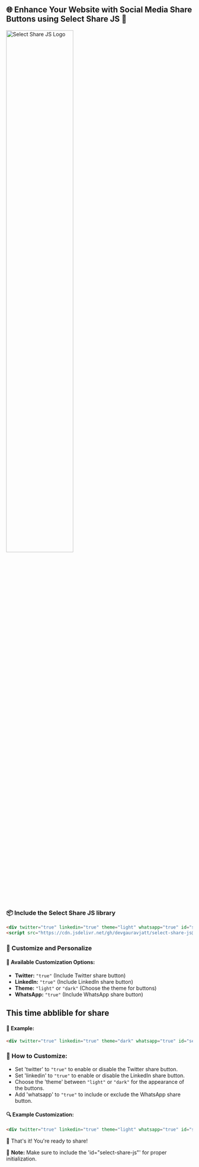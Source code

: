 ## 🌐 Enhance Your Website with Social Media Share Buttons using Select Share JS 🚀 

<img src="https://i.ibb.co/rwTBQCJ/Screenshot-2023-12-22-204007.png" alt="Select Share JS Logo" style="width: 60%; height: auto;">

### 📦 Include the Select Share JS library
```html
<div twitter="true" linkedin="true" theme="light" whatsapp="true" id="select-share-js"></div>
<script src="https://cdn.jsdelivr.net/gh/devgauravjatt/select-share-js@main/build/v-1.0/main.js"></script>
```

### 🎨 Customize and Personalize 

#### 📌 Available Customization Options:
- **Twitter:** `"true"` (Include Twitter share button)
- **LinkedIn:** `"true"` (Include LinkedIn share button)
- **Theme:** `"light"` or `"dark"` (Choose the theme for buttons)
- **WhatsApp:** `"true"` (Include WhatsApp share button)

## This time abblible for share

#### 🔧 Example:
```html
<div twitter="true" linkedin="true" theme="dark" whatsapp="true" id="select-share-js"></div>
```

### 📝 How to Customize:
- Set 'twitter' to `"true"` to enable or disable the Twitter share button.
- Set 'linkedin' to `"true"` to enable or disable the LinkedIn share button.
- Choose the 'theme' between `"light"` or `"dark"` for the appearance of the buttons.
- Add 'whatsapp' to `"true"` to include or exclude the WhatsApp share button.

#### 🔍 Example Customization:
```html
<div twitter="true" linkedin="true" theme="light" whatsapp="true" id="select-share-js"></div>
```

🚀 That's it! You're ready to share! 

🚨 **Note:** Make sure to include the 'id="select-share-js"' for proper initialization.
